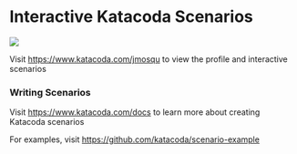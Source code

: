 # Interactive Katacoda Scenarios

[![](http://shields.katacoda.com/katacoda/jmosqu/count.svg)](https://www.katacoda.com/jmosqu "Get your profile on Katacoda.com")

Visit https://www.katacoda.com/jmosqu to view the profile and interactive scenarios

### Writing Scenarios
Visit https://www.katacoda.com/docs to learn more about creating Katacoda scenarios

For examples, visit https://github.com/katacoda/scenario-example
